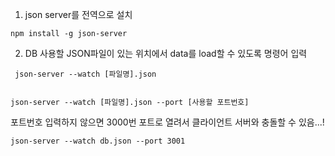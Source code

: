 1. json server를 전역으로 설치

```
npm install -g json-server
```

2. DB 사용할 JSON파일이 있는 위치에서 data를 load할 수 있도록 명령어 입력

```
 json-server --watch [파일명].json


json-server --watch [파일명].json --port [사용할 포트번호]
```

포트번호 입력하지 않으면 3000번 포트로 열려서 클라이언트 서버와 충돌할 수 있음...!

```
json-server --watch db.json --port 3001
```
